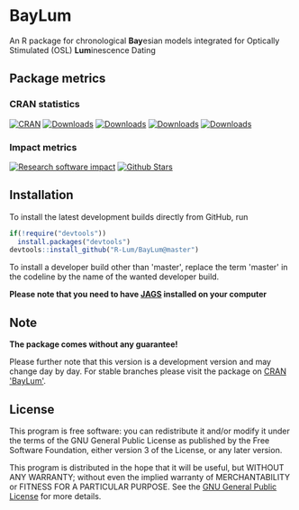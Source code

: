 # BayLum

An R package for chronological **Bay**esian models integrated for Optically Stimulated (OSL) **Lum**inescence Dating

## Package metrics 
### CRAN statistics
[![CRAN](http://www.r-pkg.org/badges/version/BayLum)](http://cran.rstudio.com/package=BayLum)
[![Downloads](http://cranlogs.r-pkg.org/badges/grand-total/BayLum)](http://www.r-pkg.org/pkg/BayLum)
[![Downloads](http://cranlogs.r-pkg.org/badges/BayLum)](http://www.r-pkg.org/pkg/BayLum)
[![Downloads](http://cranlogs.r-pkg.org/badges/last-week/BayLum)](http://www.r-pkg.org/pkg/BayLum)
[![Downloads](http://cranlogs.r-pkg.org/badges/last-day/BayLum)](http://www.r-pkg.org/pkg/BayLum)

### Impact metrics
[![Research software impact](http://depsy.org/api/package/cran/BayLum/badge.svg)](http://depsy.org/package/r/BayLum)
[![Github Stars](https://img.shields.io/github/stars/R-Lum/BayLum.svg?style=social&label=Github)](https://github.com/R-Lum/BayLum)

## Installation

To install the latest development builds directly from GitHub, run

```r
if(!require("devtools"))
  install.packages("devtools")
devtools::install_github("R-Lum/BayLum@master")
```

To install a developer build other than 'master', replace the term 'master' in the codeline by the name
of the wanted developer build. 

**Please note that you need to have [JAGS](http://mcmc-jags.sourceforge.net) installed on your computer**

## Note

**The package comes without any guarantee!**

Please further note that this version is a development version and may change day by day. For stable branches please visit
the package on [CRAN 'BayLum'](https://cran.r-project.org/package=BayLum).

## License

This program is free software: you can redistribute it and/or modify
it under the terms of the GNU General Public License as published by
the Free Software Foundation, either version 3 of the License, or
any later version.

 This program is distributed in the hope that it will be useful,
 but WITHOUT ANY WARRANTY; without even the implied warranty of
 MERCHANTABILITY or FITNESS FOR A PARTICULAR PURPOSE.  See the
 [GNU General Public License](https://github.com/R-Lum/BayLum/blob/master/LICENSE) for more details.



